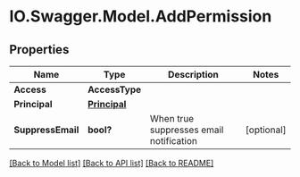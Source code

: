 # IO.Swagger.Model.AddPermission
## Properties

Name | Type | Description | Notes
------------ | ------------- | ------------- | -------------
**Access** | **AccessType** |  | 
**Principal** | [**Principal**](Principal.md) |  | 
**SuppressEmail** | **bool?** | When true suppresses email notification | [optional] 

[[Back to Model list]](../README.md#documentation-for-models) [[Back to API list]](../README.md#documentation-for-api-endpoints) [[Back to README]](../README.md)

